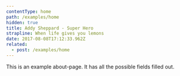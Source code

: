 ```yaml
---
contentType: home
path: /examples/home
hidden: true
title: Addy Sheppard - Super Hero
strapline: When life gives you lemons
date: 2017-08-08T17:12:33.962Z
related:
  - post: /examples/home
---
```

This is an example about-page. It has all the possible fields filled out.